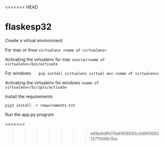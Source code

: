 <<<<<<< HEAD
# flaskesp32
Create a virtual environment 		

For mac or linux
	`virtualenv <name of virtualenv>`

Activating the virtualenv for mac
	`source/<name of virtualenv>/bin/activate`

For windows
`	pip install virtualenv
	virtual env <name of virtualenv>`
	
Activating the virtualenv for windows
	`<name of virtualenv>/Scripts/activate`

Install the requirements

`pip3 install -r requirements.txt`

Run the app.py program

	

		
	
=======

>>>>>>> e68e8dffd79af959830c0d8f069213715fd8c1ba
